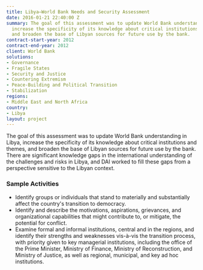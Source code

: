 ```yaml
---
title: Libya—World Bank Needs and Security Assessment
date: 2016-01-21 22:40:00 Z
summary: The goal of this assessment was to update World Bank understanding in Libya,
  increase the specificity of its knowledge about critical institutions and themes,
  and broaden the base of Libyan sources for future use by the bank.
contract-start-year: 2012
contract-end-year: 2012
client: World Bank
solutions:
- Governance
- Fragile States
- Security and Justice
- Countering Extremism
- Peace-Building and Political Transition
- Stabilization
regions:
- Middle East and North Africa
country:
- Libya
layout: project
---
```


The goal of this assessment was to update World Bank understanding in Libya, increase the specificity of its knowledge about critical institutions and themes, and broaden the base of Libyan sources for future use by the bank. There are significant knowledge gaps in the international understanding of the challenges and risks in Libya, and DAI worked to fill these gaps from a perspective sensitive to the Libyan context.

### Sample Activities

* Identify groups or individuals that stand to materially and substantially affect the country's transition to democracy.
* Identify and describe the motivations, aspirations, grievances, and organizational capabilities that might contribute to, or mitigate, the potential for conflict.
* Examine formal and informal institutions, central and in the regions, and identify their strengths and weaknesses vis-à-vis the transition process, with priority given to key managerial institutions, including the office of the Prime Minister, Ministry of Finance, Ministry of Reconstruction, and Ministry of Justice, as well as regional, municipal, and key ad hoc institutions.
